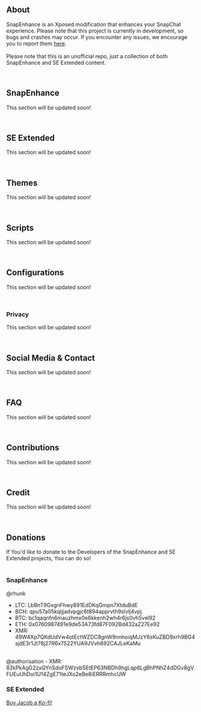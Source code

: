 ## About
SnapEnhance is an Xposed modification that enhances your SnapChat experience.
Please note that this project is currently in development, so bugs and crashes may occur. If you encounter any issues, we encourage you to report them [here](https://github.com/EclipseCEO/SnapEnhancer/issues).  
<br>
Please note that this is an unofficial repo, just a collection of both SnapEnhance and SE Extended content.

<br>  

## SnapEnhance
This section will be updated soon!

<br>  

## SE Extended
This section will be updated soon!

<br>  

## Themes
This section will be updated soon!

<br>  

## Scripts
This section will be updated soon!

<br>  

## Configurations
This section will be updated soon!

<br>  

### Privacy
This section will be updated soon!

<br>  

## Social Media & Contact
This section will be updated soon!

<br>  

## FAQ
This section will be updated soon!

<br>  

## Contributions
This section will be updated soon!

<br>  

## Credit
This section will be updated soon!

<br>  

## Donations
If You'd like to donate to the Developers of the SnapEnhance and SE Extended projects, You can do so!  
<br>
### SnapEnhance
@rhunk  
- LTC: LbBnT9GxgnFhwy891EdDKqGmpn7XtduBdE  
- BCH: qpu57a05kqljjadvpgjc6t894apprvth9slvlj4vpj  
- BTC: bc1qaqnfn6mauzhmx0e6kkenh2wh4r6js0vh5vel92  
- ETH: 0x0760987491e9de53A73fd87F092Bd432a227Ee92  
- XMR: 49W4Xp7QKdUdVw4otEctWZDC8gnW9nnhoiqMJzY6sKuZBD9xrh9BG4sjdE3r1Jt78j27R6x7522YUA9JVvh892CAJLeKaMu  
<br>
@authorisation  
- XMR: 82kPkAgG2zxQYnSdoFSWzvbSEtEP63NBDh9hgLqp6LgBhPNhZ4dDGv8gVFUEuUhDoi1U14ZgE71teJXo2eBe8iERRRmhcUW  

<br>  

### SE Extended
[Buy Jacob a Ko-fi!](https://ko-fi.com/seextended)
